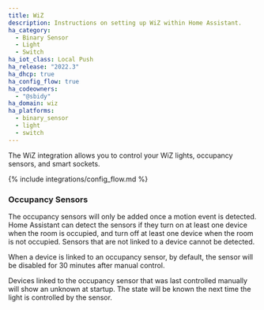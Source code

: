 ```yaml
---
title: WiZ
description: Instructions on setting up WiZ within Home Assistant.
ha_category:
  - Binary Sensor
  - Light
  - Switch
ha_iot_class: Local Push
ha_release: "2022.3"
ha_dhcp: true
ha_config_flow: true
ha_codeowners:
  - "@sbidy"
ha_domain: wiz
ha_platforms:
  - binary_sensor
  - light
  - switch
---
```


The WiZ integration allows you to control your WiZ lights, occupancy sensors, and smart sockets.

{% include integrations/config_flow.md %}

### Occupancy Sensors

The occupancy sensors will only be added once a motion event is detected. Home Assistant can detect the sensors if they turn on at least one device when the room is occupied, and turn off at least one device when the room is not occupied. Sensors that are not linked to a device cannot be detected.

When a device is linked to an occupancy sensor, by default, the sensor will be disabled for 30 minutes after manual control.

Devices linked to the occupancy sensor that was last controlled manually will show an unknown at startup. The state will be known the next time the light is controlled by the sensor.
